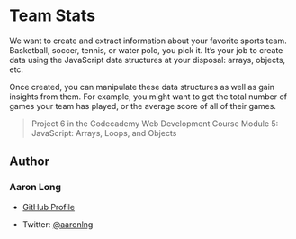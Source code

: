 # Team Stats

We want to create and extract information about your favorite sports team. Basketball, soccer, tennis, or water polo, you pick it. It’s your job to create data using the JavaScript data structures at your disposal: arrays, objects, etc.

Once created, you can manipulate these data structures as well as gain insights from them. For example, you might want to get the total number of games your team has played, or the average score of all of their games.

> Project 6 in the Codecademy Web Development Course Module 5: JavaScript: Arrays, Loops, and Objects

## Author

### Aaron Long

- [GitHub Profile](https://github.com/aaronlng/)

- Twitter: [@aaronlng](https://twitter.com/aaronlng)

